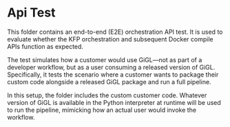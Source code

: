 # Api Test

This folder contains an end-to-end (E2E) orchestration API test. It is used to evaluate whether the KFP orchestration
and subsequent Docker compile APIs function as expected.

The test simulates how a customer would use GiGL—not as part of a developer workflow, but as a user consuming a released
version of GiGL. Specifically, it tests the scenario where a customer wants to package their custom code alongside a
released GiGL package and run a full pipeline.

In this setup, the folder includes the custom customer code. Whatever version of GiGL is available in the Python
interpreter at runtime will be used to run the pipeline, mimicking how an actual user would invoke the workflow.
